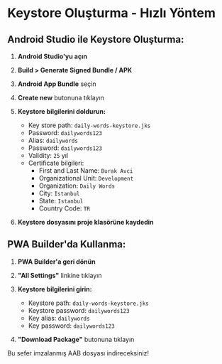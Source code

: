 # Keystore Oluşturma - Hızlı Yöntem

## Android Studio ile Keystore Oluşturma:

1. **Android Studio'yu açın**
2. **Build > Generate Signed Bundle / APK**
3. **Android App Bundle** seçin
4. **Create new** butonuna tıklayın
5. **Keystore bilgilerini doldurun:**
   - Key store path: `daily-words-keystore.jks`
   - Password: `dailywords123`
   - Alias: `dailywords`
   - Password: `dailywords123`
   - Validity: `25` yıl
   - Certificate bilgileri:
     - First and Last Name: `Burak Avci`
     - Organizational Unit: `Development`
     - Organization: `Daily Words`
     - City: `Istanbul`
     - State: `Istanbul`
     - Country Code: `TR`

6. **Keystore dosyasını proje klasörüne kaydedin**

## PWA Builder'da Kullanma:

1. **PWA Builder'a geri dönün**
2. **"All Settings"** linkine tıklayın
3. **Keystore bilgilerini girin:**
   - Keystore path: `daily-words-keystore.jks`
   - Keystore password: `dailywords123`
   - Key alias: `dailywords`
   - Key password: `dailywords123`

4. **"Download Package"** butonuna tıklayın

Bu sefer imzalanmış AAB dosyası indireceksiniz! 